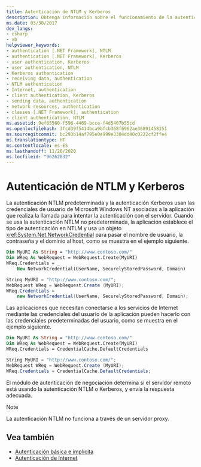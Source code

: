 ```yaml
---
title: Autenticación de NTLM y Kerberos
description: Obtenga información sobre el funcionamiento de la autenticación NTLM predeterminada, la autenticación NTLM no predeterminada y la autenticación Kerberos en una aplicación de .NET Framework.
ms.date: 03/30/2017
dev_langs:
- csharp
- vb
helpviewer_keywords:
- authentication [.NET Framework], NTLM
- authentication [.NET Framework], Kerberos
- user authentication, Kerberos
- user authentication, NTLM
- Kerberos authentication
- receiving data, authentication
- NTLM authentication
- Internet, authentication
- client authentication, Kerberos
- sending data, authentication
- network resources, authentication
- classes [.NET Framework], authentication
- client authentication, NTLM
ms.assetid: 9ef65560-f596-4469-bcce-f4d5407b55cd
ms.openlocfilehash: 3fcd39f5414bca9bfcb368f6962ae36891458151
ms.sourcegitcommit: bc293b14af795e0e999e3304dd40c0222cf2ffe4
ms.translationtype: HT
ms.contentlocale: es-ES
ms.lasthandoff: 11/26/2020
ms.locfileid: "96262832"
---
```

# <a name="ntlm-and-kerberos-authentication"></a>Autenticación de NTLM y Kerberos

La autenticación NTLM predeterminada y la autenticación Kerberos usan las credenciales de usuario de Microsoft Windows NT asociadas a la aplicación que realiza la llamada para intentar la autenticación con el servidor. Cuando se usa la autenticación NTLM no predeterminada, la aplicación establece el tipo de autenticación en NTLM y usa un objeto <xref:System.Net.NetworkCredential> para pasar el nombre de usuario, la contraseña y el dominio al host, como se muestra en el ejemplo siguiente.  
  
```vb  
Dim MyURI As String = "http://www.contoso.com/"  
Dim WReq As WebRequest = WebRequest.Create(MyURI)  
WReq.Credentials = _  
    New NetworkCredential(UserName, SecurelyStoredPassword, Domain)  
```  
  
```csharp  
String MyURI = "http://www.contoso.com/";  
WebRequest WReq = WebRequest.Create (MyURI);  
WReq.Credentials =
    new NetworkCredential(UserName, SecurelyStoredPassword, Domain);  
```  
  
 Las aplicaciones que necesitan conectarse a los servicios de Internet mediante las credenciales del usuario de la aplicación pueden hacerlo con las credenciales predeterminadas del usuario, como se muestra en el ejemplo siguiente.  
  
```vb  
Dim MyURI As String = "http://www.contoso.com/"  
Dim WReq As WebRequest = WebRequest.Create(MyURI)  
WReq.Credentials = CredentialCache.DefaultCredentials  
```  
  
```csharp  
String MyURI = "http://www.contoso.com/";  
WebRequest WReq = WebRequest.Create (MyURI);  
WReq.Credentials = CredentialCache.DefaultCredentials;  
```  
  
 El módulo de autenticación de negociación determina si el servidor remoto está usando la autenticación NTLM o Kerberos, y envía la respuesta adecuada.  
  
> [!NOTE]
> La autenticación NTLM no funciona a través de un servidor proxy.  
  
## <a name="see-also"></a>Vea también

- [Autenticación básica e implícita](basic-and-digest-authentication.md)
- [Autenticación de Internet](internet-authentication.md)
